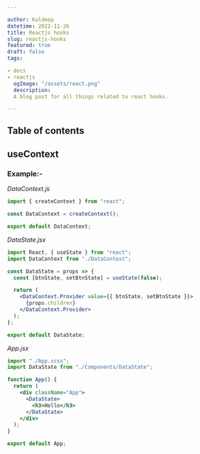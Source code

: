 ```yaml
---

author: Kuldeep
datetime: 2022-11-26
title: Reactjs hooks
slug: reactjs-hooks
featured: true
draft: false
tags:

- docs
- reactjs
  ogImage: "/assets/react.png"
  description:
  A blog post for all things related to react hooks.

---
```


## Table of contents

## useContext

### Example:-

_DataContext.js_

```jsx
import { createContext } from "react";

const DataContext = createContext();

export default DataContext;
```

_DataState.jsx_

```jsx
import React, { useState } from "react";
import DataContext from "./DataContext";

const DataState = props => {
  const [btnState, setBtnState] = useState(false);

  return (
    <DataContext.Provider value={{ btnState, setBtnState }}>
      {props.children}
    </DataContext.Provider>
  );
};

export default DataState;
```

_App.jsx_

```jsx
import "./App.scss";
import DataState from "./Components/DataState";

function App() {
  return (
    <div className="App">
      <DataState>
        <h3>Hello</h3>
      </DataState>
    </div>
  );
}

export default App;
```
